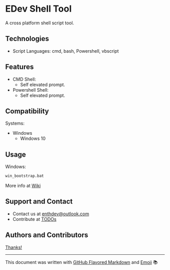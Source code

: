 # EDev Shell Tool
A cross platform shell script tool.

## Technologies
* Script Languages: cmd, bash, Powershell, vbscript

## Features
* CMD Shell:
  * Self elevated prompt.
* Powershell Shell:
  * Self elevated prompt.

## Compatibility
Systems:
* Windows
  * Windows 10

## Usage

Windows:

```bat
win_bootstrap.bat
```

More info at [Wiki](https://github.com/EnthDev/edevshelltool/wiki)

## Support and Contact
* Contact us at [enthdev@outlook.com](mailto:enthdev@outlook.com)
* Contribute at [TODOs](TODO.md)

## Authors and Contributors
[Thanks!](THANKS.md)

***

This document was written with [GitHub Flavored Markdown](https://guides.github.com/features/mastering-markdown/) and [Emoji](http://www.emoji-cheat-sheet.com/) :books:
